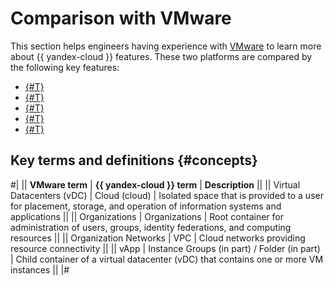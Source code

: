 # Comparison with VMware

This section helps engineers having experience with [VMware](https://www.vmware.com/) to learn more about {{ yandex-cloud }} features. These two platforms are compared by the following key features:

* [{#T}](resource-role-model.md)
* [{#T}](computing-infrastructure.md)
* [{#T}](storage-subsystem.md)
* [{#T}](network-subsystem.md)
* [{#T}](management-tools.md)

## Key terms and definitions {#concepts}

#|
|| **VMware term** | **{{ yandex-cloud }} term** | **Description** ||
|| Virtual Datacenters (vDC) | Cloud (cloud) | Isolated space that is provided to a user for placement, storage, and operation of information systems and applications ||
|| Organizations | Organizations | Root container for administration of users, groups, identity federations, and computing resources ||
|| Organization Networks | VPC | Cloud networks providing resource connectivity ||
|| vApp | Instance Groups (in part) / Folder (in part) | Child container of a virtual datacenter (vDC) that contains one or more VM instances ||
|#